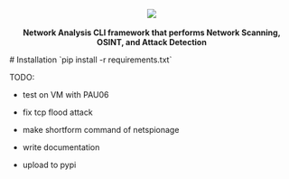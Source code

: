 <p align=center>
<img src="https://github.com/angelina-tsuboi/netspionage/blob/master/assets/banner.png" />
  <br />
  <br />
  <span>
  <b> Network Analysis CLI framework that performs Network Scanning, OSINT, and Attack Detection</b>
  </span>
  <br>
</p>
# Installation
`pip install -r requirements.txt`

TODO:
- test on VM with PAU06
- fix tcp flood attack

- make shortform command of netspionage
- write documentation
- upload to pypi

